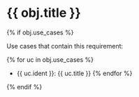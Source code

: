 # {{ obj.title }}

<!-- **ID: {{ obj.ident }}** [(permalink)](...) -->
{% if obj.use_cases %}

Use cases that contain this requirement:

{% for uc in obj.use_cases %}
* {{ uc.ident }}: {{ uc.title }}
{% endfor %}

{% endif %}
